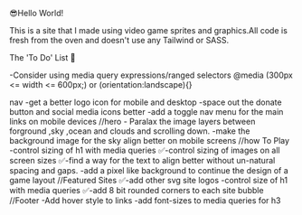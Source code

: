 😎Hello World!

This is a site that I made using video game sprites and graphics.All code is fresh from the oven and doesn't use any Tailwind or SASS.

The 'To Do' List 📃 

-Consider using media query expressions/ranged selectors
@media (300px <= width <= 600px;) or (orientation:landscape){}

nav
    -get a better logo icon for mobile and desktop
    -space out the donate button and social media icons better
    -add a toggle nav menu for the main links on mobile devices 
//hero
    - Paralax the image layers between 
       forground ,sky ,ocean and clouds and scrolling down.
    -make the background image for the sky align better on mobile screens
//how To Play
    -control  sizing of h1 with media queries
    ✅-control sizing of images on all screen sizes
    ✅-find a way for the text to align better without
        un-natural spacing and gaps.
    -add a pixel like background to continue
        the design of a game layout
//Featured Sites
    ✅-add other svg site logos 
    -control size of h1 with media queries
    ✅-add 8 bit rounded corners to each site bubble
//Footer
    -Add hover style to links
    -add font-sizes to media queries for h3
